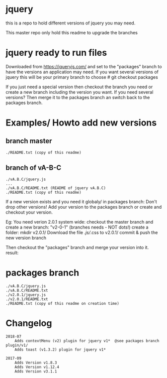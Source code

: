 # jquery

this is a repo to hold different versions of jquery you may need.

This master repo only hold this readme to upgrade the branches


# jquery ready to run files
Downloaded from https://jqueryjs.com/ and set to the "packages" branch to have
the versions an application may need.
If you want several versions of jquery this will be your primary branch to choose
    # git checkout packages

If you just need a special version then checkout the branch you need or create
a new branch including the version you want.
If you need several versions? Then merge it to the packages branch an switch
back to the packages branch.



# Examples/ Howto add new versions

## branch master
    ./README.txt (copy of this readme)


## branch of vA-B-C
    ./vA.B.C/jquery.js
    ...
    ./vA.B.C/README.txt (README of jquery vA.B.C)
    ./README.txt (copy of this readme)


If a new version exists and you need it globaly/ in packages branch:
Don't drop other versions! Add your version to the packages branch or create
and checkout your version.

Eg: You need verion 2.0.1 system wide:
checkout the master branch and create a new branch: "v2-0-1" (branches needs - NOT dots!)
create a folder: mkdir v2.0.1/
Download the file *.js/*.css to v2.0.1/
commit & push the new version branch

Then checkout the "packages" branch and merge your version into it. result:
# packages branch
    ./vA.B.C/jquery.js
    ./vA.B.C/README.txt
    ./v2.0.1/jquery.js
    ./v2.0.1/README.txt
    ./README.txt (copy of this readme on creation time)



# Changelog

    2018-07
        Adds contextMenu (v2) plugin for jquery v1*  @see packages branch plugin/v1/
        Adds toast (v1.3.2) plugin for jquery v1*

    2017-09
        Adds Version v1.8.3
        Adds Version v1.12.4
        Adds Version v3.1.1
